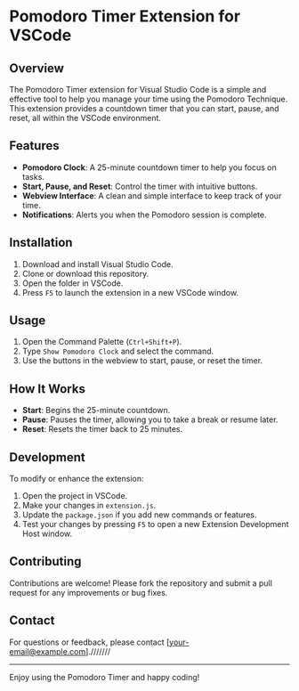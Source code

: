 # Pomodoro Timer Extension for VSCode

## Overview

The Pomodoro Timer extension for Visual Studio Code is a simple and effective tool to help you manage your time using the Pomodoro Technique. This extension provides a countdown timer that you can start, pause, and reset, all within the VSCode environment.

## Features

- **Pomodoro Clock**: A 25-minute countdown timer to help you focus on tasks.
- **Start, Pause, and Reset**: Control the timer with intuitive buttons.
- **Webview Interface**: A clean and simple interface to keep track of your time.
- **Notifications**: Alerts you when the Pomodoro session is complete.

## Installation

1. Download and install Visual Studio Code.
2. Clone or download this repository.
3. Open the folder in VSCode.
4. Press `F5` to launch the extension in a new VSCode window.

## Usage

1. Open the Command Palette (`Ctrl+Shift+P`).
2. Type `Show Pomodoro Clock` and select the command.
3. Use the buttons in the webview to start, pause, or reset the timer.

## How It Works

- **Start**: Begins the 25-minute countdown.
- **Pause**: Pauses the timer, allowing you to take a break or resume later.
- **Reset**: Resets the timer back to 25 minutes.

## Development

To modify or enhance the extension:

1. Open the project in VSCode.
2. Make your changes in `extension.js`.
3. Update the `package.json` if you add new commands or features.
4. Test your changes by pressing `F5` to open a new Extension Development Host window.

## Contributing

Contributions are welcome! Please fork the repository and submit a pull request for any improvements or bug fixes.

## Contact

For questions or feedback, please contact [your-email@example.com].///////

---

Enjoy using the Pomodoro Timer and happy coding!